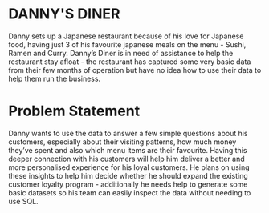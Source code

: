 # DANNY'S DINER
Danny sets up a Japanese restaurant because of his love for Japanese food,
having just 3 of his favourite
japanese meals on the menu - Sushi, Ramen and Curry.
Danny’s Diner is in need of assistance to help the restaurant stay afloat - the
restaurant has captured some
very basic data from their few months of operation but have no idea how to use
their data to help them run the business.

# Problem Statement
Danny wants to use the data to answer a few simple questions about his
customers, especially about their visiting patterns,
how much money they’ve spent and also which menu items are their favourite.
Having this deeper connection with his customers will help him deliver a better
and more personalised experience for his loyal customers.
He plans on using these insights to help him decide whether he should expand
the existing customer loyalty program - additionally he
needs help to generate some basic datasets so his team can easily inspect the
data without needing to use SQL.
